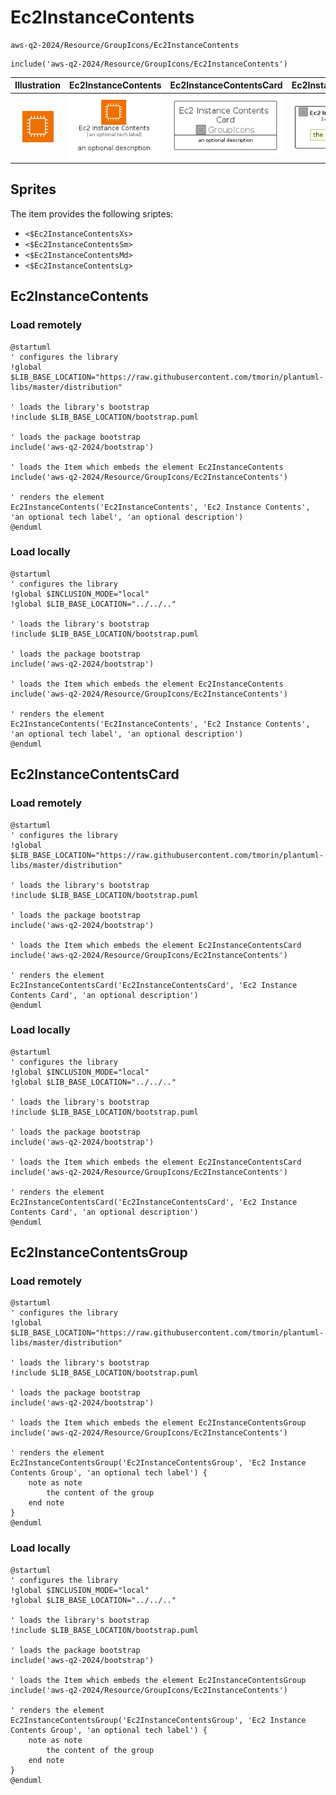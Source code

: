 # Ec2InstanceContents


```text
aws-q2-2024/Resource/GroupIcons/Ec2InstanceContents
```

```text
include('aws-q2-2024/Resource/GroupIcons/Ec2InstanceContents')
```



| Illustration | Ec2InstanceContents | Ec2InstanceContentsCard | Ec2InstanceContentsGroup |
| :---: | :---: | :---: | :---: |
| ![illustration for Illustration](../../../aws-q2-2024/Resource/GroupIcons/Ec2InstanceContents.png) | ![illustration for Ec2InstanceContents](../../../aws-q2-2024/Resource/GroupIcons/Ec2InstanceContents.Local.png) | ![illustration for Ec2InstanceContentsCard](../../../aws-q2-2024/Resource/GroupIcons/Ec2InstanceContentsCard.Local.png) | ![illustration for Ec2InstanceContentsGroup](../../../aws-q2-2024/Resource/GroupIcons/Ec2InstanceContentsGroup.Local.png) |



## Sprites
The item provides the following sriptes:

- `<$Ec2InstanceContentsXs>`
- `<$Ec2InstanceContentsSm>`
- `<$Ec2InstanceContentsMd>`
- `<$Ec2InstanceContentsLg>`





## Ec2InstanceContents

### Load remotely
```plantuml
@startuml
' configures the library
!global $LIB_BASE_LOCATION="https://raw.githubusercontent.com/tmorin/plantuml-libs/master/distribution"

' loads the library's bootstrap
!include $LIB_BASE_LOCATION/bootstrap.puml

' loads the package bootstrap
include('aws-q2-2024/bootstrap')

' loads the Item which embeds the element Ec2InstanceContents
include('aws-q2-2024/Resource/GroupIcons/Ec2InstanceContents')

' renders the element
Ec2InstanceContents('Ec2InstanceContents', 'Ec2 Instance Contents', 'an optional tech label', 'an optional description')
@enduml
```

### Load locally
```plantuml
@startuml
' configures the library
!global $INCLUSION_MODE="local"
!global $LIB_BASE_LOCATION="../../.."

' loads the library's bootstrap
!include $LIB_BASE_LOCATION/bootstrap.puml

' loads the package bootstrap
include('aws-q2-2024/bootstrap')

' loads the Item which embeds the element Ec2InstanceContents
include('aws-q2-2024/Resource/GroupIcons/Ec2InstanceContents')

' renders the element
Ec2InstanceContents('Ec2InstanceContents', 'Ec2 Instance Contents', 'an optional tech label', 'an optional description')
@enduml
```

## Ec2InstanceContentsCard

### Load remotely
```plantuml
@startuml
' configures the library
!global $LIB_BASE_LOCATION="https://raw.githubusercontent.com/tmorin/plantuml-libs/master/distribution"

' loads the library's bootstrap
!include $LIB_BASE_LOCATION/bootstrap.puml

' loads the package bootstrap
include('aws-q2-2024/bootstrap')

' loads the Item which embeds the element Ec2InstanceContentsCard
include('aws-q2-2024/Resource/GroupIcons/Ec2InstanceContents')

' renders the element
Ec2InstanceContentsCard('Ec2InstanceContentsCard', 'Ec2 Instance Contents Card', 'an optional description')
@enduml
```

### Load locally
```plantuml
@startuml
' configures the library
!global $INCLUSION_MODE="local"
!global $LIB_BASE_LOCATION="../../.."

' loads the library's bootstrap
!include $LIB_BASE_LOCATION/bootstrap.puml

' loads the package bootstrap
include('aws-q2-2024/bootstrap')

' loads the Item which embeds the element Ec2InstanceContentsCard
include('aws-q2-2024/Resource/GroupIcons/Ec2InstanceContents')

' renders the element
Ec2InstanceContentsCard('Ec2InstanceContentsCard', 'Ec2 Instance Contents Card', 'an optional description')
@enduml
```

## Ec2InstanceContentsGroup

### Load remotely
```plantuml
@startuml
' configures the library
!global $LIB_BASE_LOCATION="https://raw.githubusercontent.com/tmorin/plantuml-libs/master/distribution"

' loads the library's bootstrap
!include $LIB_BASE_LOCATION/bootstrap.puml

' loads the package bootstrap
include('aws-q2-2024/bootstrap')

' loads the Item which embeds the element Ec2InstanceContentsGroup
include('aws-q2-2024/Resource/GroupIcons/Ec2InstanceContents')

' renders the element
Ec2InstanceContentsGroup('Ec2InstanceContentsGroup', 'Ec2 Instance Contents Group', 'an optional tech label') {
    note as note
        the content of the group
    end note
}
@enduml
```

### Load locally
```plantuml
@startuml
' configures the library
!global $INCLUSION_MODE="local"
!global $LIB_BASE_LOCATION="../../.."

' loads the library's bootstrap
!include $LIB_BASE_LOCATION/bootstrap.puml

' loads the package bootstrap
include('aws-q2-2024/bootstrap')

' loads the Item which embeds the element Ec2InstanceContentsGroup
include('aws-q2-2024/Resource/GroupIcons/Ec2InstanceContents')

' renders the element
Ec2InstanceContentsGroup('Ec2InstanceContentsGroup', 'Ec2 Instance Contents Group', 'an optional tech label') {
    note as note
        the content of the group
    end note
}
@enduml
```

